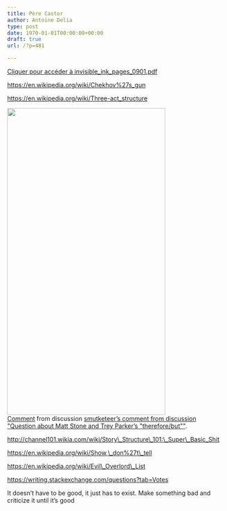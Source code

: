 ```yaml
---
title: Père Castor
author: Antoine Delia
type: post
date: 1970-01-01T00:00:00+00:00
draft: true
url: /?p=481

---
```

<a href="https://courses.cs.washington.edu/courses/cse456/16su/resources/invisible_ink_pages_0901.pdf" target="_blank" rel="noopener noreferrer nofollow">Cliquer pour accéder à invisible_ink_pages_0901.pdf</a>

https://en.wikipedia.org/wiki/Chekhov%27s_gun

https://en.wikipedia.org/wiki/Three-act_structure

<img loading="lazy" class="" src="https://i0.wp.com/www.hodderscape.co.uk/wp-content/uploads/2016/09/StephenKing_Infographic.jpg?resize=365%2C709" width="365" height="709" data-recalc-dims="1" /> 

<div class="reddit-embed" data-embed-media="www.redditmedia.com" data-embed-parent="false" data-embed-live="false" data-embed-uuid="aa588be4-ee8f-11e9-8a27-0e15772ef522" data-embed-created="2019-10-14T14:34:01.677179+00:00">
  <a href="https://www.reddit.com/r/Screenwriting/comments/3ksm71/question_about_matt_stone_and_trey_parkers/cv0l0gt/">Comment</a> from discussion <a href="https://www.reddit.com/r/Screenwriting/comments/3ksm71/question_about_matt_stone_and_trey_parkers/">smutketeer&#8217;s comment from discussion "Question about Matt Stone and Trey Parker&#8217;s "therefore/but""</a>.
</div>



http://channel101.wikia.com/wiki/Story\_Structure\_101:\_Super\_Basic_Shit

https://en.wikipedia.org/wiki/Show,\_don%27t\_tell

https://en.wikipedia.org/wiki/Evil\_Overlord\_List

https://writing.stackexchange.com/questions?tab=Votes

It doesn&#8217;t have to be good, it just has to exist. Make something bad and criticize it until it&#8217;s good